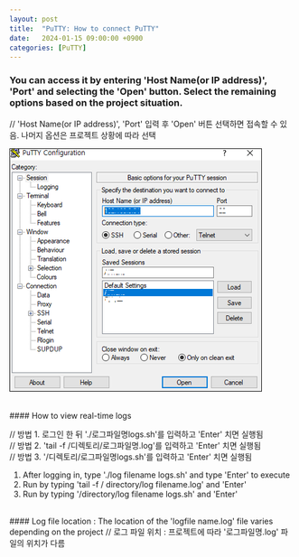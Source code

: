 ```yaml
---
layout: post
title:  "PuTTY: How to connect PuTTY"
date:   2024-01-15 09:00:00 +0900
categories: [PuTTY]
---
```


### You can access it by entering 'Host Name(or IP address)', 'Port' and selecting the 'Open' button. Select the remaining options based on the project situation.   
// 'Host Name(or IP address)', 'Port' 입력 후 'Open' 버튼 선택하면 접속할 수 있음. 나머지 옵션은 프로젝트 상황에 따라 선택   
   
![](https://raw.githubusercontent.com/mmmirrra/mmmirrra.github.io/main/_assets/puttyConnect.png)
   
<br>
#### How to view real-time logs   
   
// 방법 1. 로그인 한 뒤 './로그파일명logs.sh'를 입력하고 'Enter' 치면 실행됨   
// 방법 2. 'tail -f /디렉토리/로그파일명.log'를 입력하고 'Enter' 치면 실행됨   
// 방법 3. '/디렉토리/로그파일명logs.sh'를 입력하고 'Enter' 치면 실행됨   
   
1. After logging in, type './log filename logs.sh' and type 'Enter' to execute   
2. Run by typing 'tail -f / directory/log filename.log' and 'Enter'   
3. Run by typing '/directory/log filename logs.sh' and 'Enter'   
   
<br>
#### Log file location : The location of the 'logfile name.log' file varies depending on the project   
// 로그 파일 위치 : 프로젝트에 따라 '로그파일명.log' 파일의 위치가 다름   
